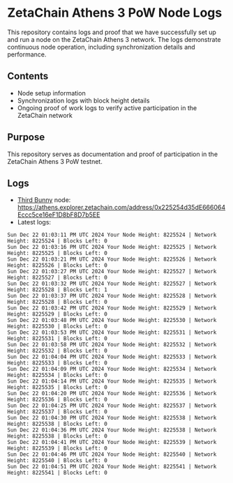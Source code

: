 # ZetaChain Athens 3 PoW Node Logs
This repository contains logs and proof that we have successfully set up and run a node on the ZetaChain Athens 3 network. The logs demonstrate continuous node operation, including synchronization details and performance.

## Contents
- Node setup information
- Synchronization logs with block height details
- Ongoing proof of work logs to verify active participation in the ZetaChain network

## Purpose
This repository serves as documentation and proof of participation in the ZetaChain Athens 3 PoW testnet.

## Logs

- [Third Bunny](https://thirdbunny.xyz/) node: https://athens.explorer.zetachain.com/address/0x225254d35dE666064Eccc5ce16eF1D8bF8D7b5EE
- Latest logs:
```
Sun Dec 22 01:03:11 PM UTC 2024 Your Node Height: 8225524 | Network Height: 8225524 | Blocks Left: 0
Sun Dec 22 01:03:16 PM UTC 2024 Your Node Height: 8225525 | Network Height: 8225525 | Blocks Left: 0
Sun Dec 22 01:03:21 PM UTC 2024 Your Node Height: 8225526 | Network Height: 8225526 | Blocks Left: 0
Sun Dec 22 01:03:27 PM UTC 2024 Your Node Height: 8225527 | Network Height: 8225527 | Blocks Left: 0
Sun Dec 22 01:03:32 PM UTC 2024 Your Node Height: 8225527 | Network Height: 8225528 | Blocks Left: 1
Sun Dec 22 01:03:37 PM UTC 2024 Your Node Height: 8225528 | Network Height: 8225528 | Blocks Left: 0
Sun Dec 22 01:03:42 PM UTC 2024 Your Node Height: 8225529 | Network Height: 8225529 | Blocks Left: 0
Sun Dec 22 01:03:48 PM UTC 2024 Your Node Height: 8225530 | Network Height: 8225530 | Blocks Left: 0
Sun Dec 22 01:03:53 PM UTC 2024 Your Node Height: 8225531 | Network Height: 8225531 | Blocks Left: 0
Sun Dec 22 01:03:58 PM UTC 2024 Your Node Height: 8225532 | Network Height: 8225532 | Blocks Left: 0
Sun Dec 22 01:04:04 PM UTC 2024 Your Node Height: 8225533 | Network Height: 8225533 | Blocks Left: 0
Sun Dec 22 01:04:09 PM UTC 2024 Your Node Height: 8225534 | Network Height: 8225534 | Blocks Left: 0
Sun Dec 22 01:04:14 PM UTC 2024 Your Node Height: 8225535 | Network Height: 8225535 | Blocks Left: 0
Sun Dec 22 01:04:20 PM UTC 2024 Your Node Height: 8225536 | Network Height: 8225536 | Blocks Left: 0
Sun Dec 22 01:04:25 PM UTC 2024 Your Node Height: 8225537 | Network Height: 8225537 | Blocks Left: 0
Sun Dec 22 01:04:30 PM UTC 2024 Your Node Height: 8225538 | Network Height: 8225538 | Blocks Left: 0
Sun Dec 22 01:04:36 PM UTC 2024 Your Node Height: 8225538 | Network Height: 8225538 | Blocks Left: 0
Sun Dec 22 01:04:41 PM UTC 2024 Your Node Height: 8225539 | Network Height: 8225539 | Blocks Left: 0
Sun Dec 22 01:04:46 PM UTC 2024 Your Node Height: 8225540 | Network Height: 8225540 | Blocks Left: 0
Sun Dec 22 01:04:51 PM UTC 2024 Your Node Height: 8225541 | Network Height: 8225541 | Blocks Left: 0
```
